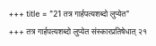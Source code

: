 +++
title = "21 तत्र गार्हपत्यशब्दो लुप्येत"

+++
तत्र गार्हपत्यशब्दो लुप्येत संस्कारप्रतिषेधात् २१
